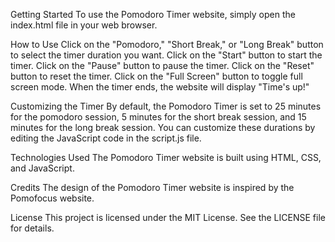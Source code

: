 Getting Started
To use the Pomodoro Timer website, simply open the index.html file in your web browser.

How to Use
Click on the "Pomodoro," "Short Break," or "Long Break" button to select the timer duration you want.
Click on the "Start" button to start the timer.
Click on the "Pause" button to pause the timer.
Click on the "Reset" button to reset the timer.
Click on the "Full Screen" button to toggle full screen mode.
When the timer ends, the website will display "Time's up!"

Customizing the Timer
By default, the Pomodoro Timer is set to 25 minutes for the pomodoro session, 5 minutes for the short break session, and 15 minutes for the long break session. You can customize these durations by editing the JavaScript code in the script.js file.

Technologies Used
The Pomodoro Timer website is built using HTML, CSS, and JavaScript.

Credits
The design of the Pomodoro Timer website is inspired by the Pomofocus website.

License
This project is licensed under the MIT License. See the LICENSE file for details.
